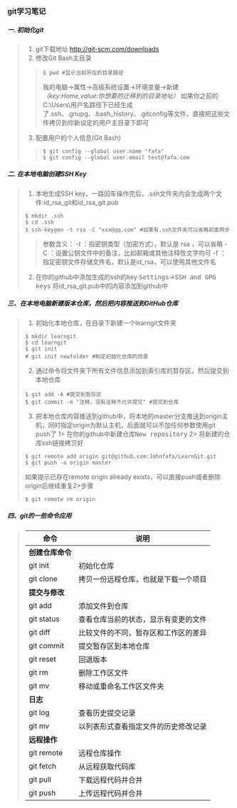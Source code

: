 ### git学习笔记

##### 一. 初始化git

> 1. git下载地址 http://git-scm.com/downloads
> 2. 修改Git Bash主目录
>
>> ```
>> $ pwd #显示当前所在的目录路径
>> ```
>> <kbd>我的电脑</kbd>-><kbd>属性</kbd>-><kbd>高级系统设置</kbd>-><kbd>环境变量</kbd>->新建<i>（key:Home,value:你想要的迁移到的目录地址）</i>
>> 如果你之前的C:\Users\用户名路径下已经生成了.ssh、.gnupg、.bash_history、.gitconfig等文件，直接把这些文件拷贝到你新设定的用户主目录下即可
>
> 3. 配置用户的个人信息(Git Bash)
>
>> ```
>> $ git config --global user.name "fafa"
>> $ git config --global user.email test@fafa.com
>> ```

##### 二. 在本地电脑创建SSH Key

> 1. 本地生成SSH key，一路回车操作完后，.ssh文件夹内会生成两个文件:id_rsa_git和id_rsa_git.pub
> ```
> $ mkdir .ssh
> $ cd .ssh
> $ ssh-keygen -t rsa -C "xxx@qq.com" #如果有.ssh文件夹可以省略前面两步
> ```
>> 参数含义：
>> -t ：指密钥类型（加密方式），默认是 rsa ，可以省略
>> -C ：设置公钥文件中的备注，比如邮箱或其他注释性文字均可
>> -f ：指定密钥文件存储文件名，默认是id_rsa，可以使用其他文件名
> 2. 在你的github中添加生成的ssh的key
> <kbd>Settings</kbd>-><kbd>SSH and GPG keys</kbd>
> 将id_rsa_git.pub中的内容添加到github中

##### 三、在本地电脑新建版本仓库，然后把内容推送到GitHub仓库

> 1. 初始化本地仓库，在目录下新建一个learngit文件夹
> ```
> $ mkdir learngit
> $ cd learngit
> $ git init
> # git init newfolder #制定初始化仓库的目录
> ```
> 2. 通过命令将文件夹下所有文件信息添加到索引库的暂存区，然后提交到本地仓库
> ```
> $ git add -A #提交到暂存区
> $ git commit -m "注释，没有注释不允许提交" #提交到仓库
> ```
> 3. 把本地仓库内容推送到github中，将本地的master分支推送到origin主机，同时指定origin为默认主机，后面就可以不加任何参数使用git push了
> 1> 在你的github中新建仓库<kbd>New repository</kbd>
> 2> 将新建的仓库ssh链接拷贝好
> ```
> $ git remote add origin git@github.com:Johnfafa/LearnGit.git
> $ git push -u origin master
> ```
> 如果提示已存在remote origin already exists，可以直接push或者删除origin后继续重复2>步骤
> ```
> $ git remote rm origin
> ```

##### 四、git的一些命令应用

> |  命令   | 说明  |
> |  ----  | ----  |
> |<b>创建仓库命令</b>| |
> | git init  | 初始化仓库 |
> | git clone  | 拷贝一份远程仓库，也就是下载一个项目 |
> |<b>提交与修改</b>||
> | git add  | 添加文件到仓库 |
> | git status  | 查看仓库当前的状态，显示有变更的文件 |
> | git diff  | 比较文件的不同，暂存区和工作区的差异 |
> | git commit  | 提交暂存区到本地仓库 |
> | git reset  | 回退版本 |
> | git rm  | 删除工作区文件 |
> | git mv  | 移动或重命名工作区文件夹 |
> |<b>日志</b> ||
> | git log  | 查看历史提交记录 |
> | git mv  | 以列表形式查看指定文件的历史修改记录 |
> | <b>远程操作</b>  | |
> | git remote  | 远程仓库操作 |
> | git fetch  | 从远程获取代码库 |
> | git pull  | 下载远程代码并合并 |
> | git push  | 上传远程代码并合并 |
